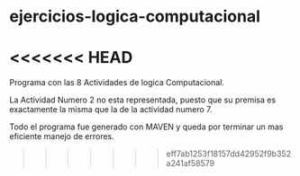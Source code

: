 # ejercicios-logica-computacional
<<<<<<< HEAD
=======
Programa con las 8 Actividades de logica Computacional.

La Actividad Numero 2 no esta representada, puesto que su premisa es exactamente la misma que la de la actividad numero 7.

Todo el programa fue generado con MAVEN y queda por terminar un mas eficiente manejo de errores.
>>>>>>> eff7ab1253f18157dd42952f9b352a241af58579
